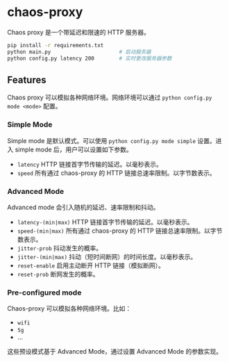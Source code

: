 # chaos-proxy

Chaos proxy 是一个带延迟和限速的 HTTP 服务器。

```bash
pip install -r requirements.txt
python main.py                      # 启动服务器
python config.py latency 200        # 实时更改服务器参数
```

## Features

Chaos proxy 可以模拟各种网络环境。网络环境可以通过 `python config.py mode <mode>` 配置。

### Simple Mode

Simple mode 是默认模式。可以使用 `python config.py mode simple` 设置。进入 simple mode
后，用户可以设置如下参数。

* `latency` HTTP 链接首字节传输的延迟。以毫秒表示。
* `speed` 所有通过 chaos-proxy 的 HTTP 链接总速率限制。以字节数表示。

### Advanced Mode

Advanced mode 会引入随机的延迟、速率限制和抖动。

* `latency-(min|max)` HTTP 链接首字节传输的延迟。以毫秒表示。
* `speed-(min|max)` 所有通过 chaos-proxy 的 HTTP 链接总速率限制。以字节数表示。
* `jitter-prob` 抖动发生的概率。
* `jitter-(min|max)` 抖动（短时间断网）的时间长度。以毫秒表示。
* `reset-enable` 启用主动断开 HTTP 链接（模拟断网）。
* `reset-prob` 断网发生的概率。

### Pre-configured mode

Chaos-proxy 可以模拟各种网络环境。比如：

* `wifi`
* `5g`
* ...

这些预设模式基于 Advanced Mode，通过设置 Advanced Mode 的参数实现。
